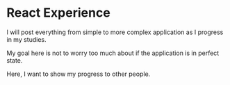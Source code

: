 # React Experience

I will post everything from simple to more complex application as I progress in my studies.

My goal here is not to worry too much about if the application is in perfect state.

Here, I want to show my progress to other people.
